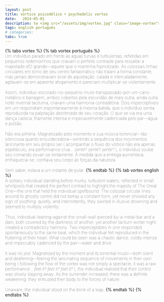 ```yaml
---
layout: post
title: vórtice psicodélico • psychedelic vortex
date:   2024-05-01
description: tw <img src="/assets/img/vortex.jpg" class="image-vortex"> #&ensp;
tags: english português
# categories: 
tabs: true
---
```


{% tabs vortex %}
{% tab vortex português %} <span style="font-size:14px; font-weight:lighter"> <br> Um indivíduo parado em frente às águas turvas e turbulentas, refletidas em pequenos redemoinhos que criavam o perfeito contraste para ressaltar a majestade d’O grande—aquele que o mantinha hipnotizado. As colossais linhas circulares em torno de seu centro fantasmático não traíam a forma constante, mas jamais demonstravam sinal de aquietação: calada e intercaladamente, agitavam-se em aparente afogamento e pareciam multiplicar-se violentamente. <br><br> Assim, indivíduo-escorado-no-pequeno-muro-transpassado-por-um-cano-metálico e barragem, ambos cobertos pela escuridão de mais outra, ainda outra noite invernal taciturna, criavam uma harmonia contraditória. Dois imperceptíveis em um respondiam espontaneamente à mesma batida, que o indivíduo sentia reproduzida na palpitação <i>desritmada</i> de seu coração. O que se via era uma dança caótica, friamente intensa e impecavelmente cadenciada pelo par—água e pulsão. <br><br> Não era pilhéria. Magnetizado pelo momento e sua música torrencial—tão silenciosa quanto ensurdecedora—sentindo a sequência dos movimentos lancinante em seu próprio ser ( acompanhar o fluxo do vórtice não era apenas espetáculo, era performance crua... <i>sente? sente? sente?</i> ), o indivíduo soube seu comando esvair-se lentamente. À medida que a entrega aumentava, enfraquecia-se: confiava seu corpo às forças da natureza. <br><br> Sem saber, estava a um instante de pular. </span>
{% endtab %}
{% tab vortex english %} <span style="font-size:14px;font-weight:lighter"> <br> A solitary individual standing before murky, turbulent waters, reflected in small whirlpools that created the perfect contrast to highlight the majesty of The Great One—the one that held the individual spellbound. The colossal circular lines around its ghostly centre did not betray a constant form, yet never showed any sign of soothing: quietly, and intermittently, they swirled in illusive drowning and seemed to multiply violently. <br><br> Thus, individual-leaning-against-the-small-wall-pierced-by-a-metal-bar and a dam, both covered by the darkness of another, yet another taciturn winter night, created a contradictory harmony. Two imperceptibles in one responded spontaneously to the same beat, which the individual felt reproduced in the fluttering of their heart. What could be seen was a chaotic dance, coldly intense and impeccably cadenced by the pair—water and drive. <br><br> It was no jest. Magnetised by the moment and its torrential music—both silent and deafening—feeling the lancinating sequence of movements in their own being ( following the flow of the vortex was not simply a spectacle, it was a raw performance... <i>feel it? feel it? feel it?</i> ), the individual realised that their control was slowly slipping away. As the surrender increased, there was a definite weakening: they entrusted their body to the forces of nature. <br><br> Unaware, the individual stood on the brink of a leap. </span>
{% endtab %}
{% endtabs %}

